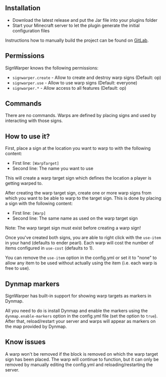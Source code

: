 ## Installation

* Download the latest release and put the Jar file into your plugins folder
* Start your Minecraft server to let the plugin generate the initial configuration files

Instructions how to manually build the project can be found on [GitLab](https://gitlab.com/Programie/SignWarper).

## Permissions

SignWarper knows the following permissions:

* `signwarper.create` - Allow to create and destroy warp signs (Default: op)
* `signwarper.use` - Allow to use warp signs (Default: everyone)
* `signwarper.*` - Allow access to all features (Default: op)

## Commands

There are no commands. Warps are defined by placing signs and used by interacting with those signs.

## How to use it?

First, place a sign at the location you want to warp to with the following content:

* First line: `[WarpTarget]`
* Second line: The name you want to use

This will create a warp target sign which defines the location a player is getting warped to.

After creating the warp target sign, create one or more warp signs from which you want to be able to warp to the target sign. This is done by placing a sign with the following content:

* First line: `[Warp]`
* Second line: The same name as used on the warp target sign

Note: The warp target sign must exist before creating a warp sign!

Once you've created both signs, you are able to right click with the `use-item` in your hand (defaults to ender pearl). Each warp will cost the number of items configured in `use-cost` (defaults to 1).

You can remove the `use-item` option in the config.yml or set it to "none" to allow any item to be used without actually using the item (i.e. each warp is free to use).

## Dynmap markers

SignWarper has built-in support for showing warp targets as markers in Dynmap.

All you need to do is install Dynmap and enable the markers using the `dynmap.enable-markers` option in the config.yml file (set the option to `true`). After that, reload/restart your server and warps will appear as markers on the map provided by Dynmap.

## Know issues

A warp won't be removed if the block is removed on which the warp target sign has been placed. The warp will continue to function, but it can only be removed by manually editing the config.yml and reloading/restarting the server.